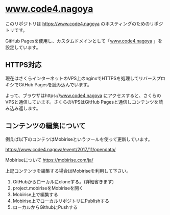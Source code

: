 # www.code4.nagoya

このリポジトリは https://www.code4.nagoya のホスティングのためのリポジトリです。

GitHub Pagesを使用し、カスタムドメインとして「www.code4.nagoya 」を設定しています。

## HTTPS対応

現在はさくらインターネットのVPS上のnginxでHTTPSを処理してリバースプロキシでGitHub Pagesを読み込んでいます。

よって、ブラウザはhttps://www.code4.nagoya にアクセスすると、さくらのVPSと通信しています。さくらのVPSはGitHub Pagesと通信しコンテンツを読み込み返します。

## コンテンツの編集について

例えば以下のコンテツはMobiriseというツールを使って更新しています。

https://www.code4.nagoya/event/2017/11/opendata/

Mobiriseについて
https://mobirise.com/ja/

上記コンテンツを編集する場合はMobiriseを利用して下さい。

1. GitHubからローカルにcloneする。(詳細省きます)
2. project.mobiriseをMobiriseを開く
3. Mobirise上で編集する
4. Mobirise上でローカルリポジトリにPublishする
5. ローカルからGithubにPushする
